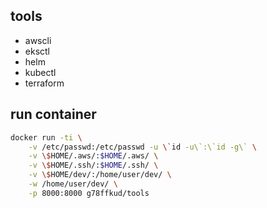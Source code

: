 ## tools
- awscli
- eksctl
- helm
- kubectl
- terraform

## run container
```bash
docker run -ti \
    -v /etc/passwd:/etc/passwd -u \`id -u\`:\`id -g\` \
    -v \$HOME/.aws/:$HOME/.aws/ \
    -v \$HOME/.ssh/:$HOME/.ssh/ \
    -v \$HOME/dev/:/home/user/dev/ \
    -w /home/user/dev/ \
    -p 8000:8000 g78ffkud/tools
```
